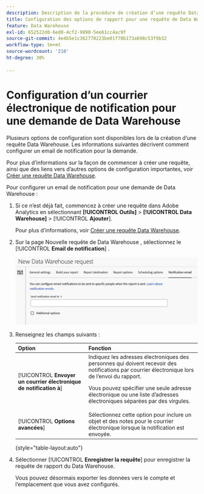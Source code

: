 ```yaml
---
description: Description de la procédure de création d’une requête Data Warehouse.
title: Configuration des options de rapport pour une requête de Data Warehouse
feature: Data Warehouse
exl-id: 652522d0-6ed0-4cf2-9890-5ee61cc4ac9f
source-git-commit: 4e4b5e1c362778223be01f78b173a698c53f9b32
workflow-type: tm+mt
source-wordcount: '210'
ht-degree: 30%

---
```


# Configuration d’un courrier électronique de notification pour une demande de Data Warehouse

Plusieurs options de configuration sont disponibles lors de la création d’une requête Data Warehouse. Les informations suivantes décrivent comment configurer un email de notification pour la demande.

Pour plus d’informations sur la façon de commencer à créer une requête, ainsi que des liens vers d’autres options de configuration importantes, voir [Créer une requête Data Warehouse](/help/export/data-warehouse/create-request/t-dw-create-request.md).

Pour configurer un email de notification pour une demande de Data Warehouse :

1. Si ce n’est déjà fait, commencez à créer une requête dans Adobe Analytics en sélectionnant **[!UICONTROL Outils]** > **[!UICONTROL Data Warehouse]** > [!UICONTROL **Ajouter**].

   Pour plus d’informations, voir [Créer une requête Data Warehouse](/help/export/data-warehouse/create-request/t-dw-create-request.md).

1. Sur la page Nouvelle requête de Data Warehouse , sélectionnez le [!UICONTROL **Email de notification**] .

   ![Onglet de destination du rapport](assets/dw-notification-email.png)

1. Renseignez les champs suivants :

   | Option | Fonction |
   |---------|----------|
   | [!UICONTROL **Envoyer un courrier électronique de notification à**] | Indiquez les adresses électroniques des personnes qui doivent recevoir des notifications par courrier électronique lors de l’envoi du rapport. <p>Vous pouvez spécifier une seule adresse électronique ou une liste d’adresses électroniques séparées par des virgules.</p> |
   | [!UICONTROL **Options avancées**] | Sélectionnez cette option pour inclure un objet et des notes pour le courrier électronique lorsque la notification est envoyée. |

   {style="table-layout:auto"}

1. Sélectionner [!UICONTROL **Enregistrer la requête**] pour enregistrer la requête de rapport du Data Warehouse.

   Vous pouvez désormais exporter les données vers le compte et l’emplacement que vous avez configurés.
